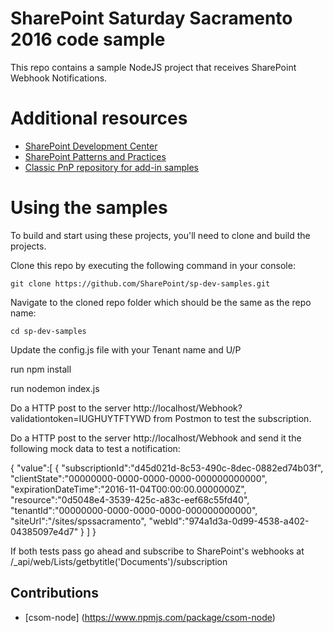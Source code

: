 # SharePoint Saturday Sacramento 2016 code sample

This repo contains a sample NodeJS project that receives SharePoint Webhook Notifications.

# Additional resources 

* [SharePoint Development Center](http://dev.office.com/sharepoint)
* [SharePoint Patterns and Practices](http://aka.ms/sppnp)
* [Classic PnP repository for add-in samples](http://github.com/OfficeDev/PnP)

# Using the samples

To build and start using these projects, you'll need to clone and build the projects. 

Clone this repo by executing the following command in your console:

```
git clone https://github.com/SharePoint/sp-dev-samples.git
```

Navigate to the cloned repo folder which should be the same as the repo name:

```
cd sp-dev-samples
```

Update the config.js file with your Tenant name and U/P

run npm install

run nodemon index.js

Do a HTTP post to the server http://localhost/Webhook?validationtoken=IUGHUYTFTYWD from Postmon to test the subscription.

Do a HTTP post to the server http://localhost/Webhook and send it the following mock data to test a notification:

{
   "value":[
      {
         "subscriptionId":"d45d021d-8c53-490c-8dec-0882ed74b03f",
         "clientState":"00000000-0000-0000-0000-000000000000",
         "expirationDateTime":"2016-11-04T00:00:00.0000000Z",
         "resource":"0d5048e4-3539-425c-a83c-eef68c55fd40",
         "tenantId":"00000000-0000-0000-0000-000000000000",
         "siteUrl":"/sites/spssacramento",
         "webId":"974a1d3a-0d99-4538-a402-04385097e4d7"
      }
   ]
}

If both tests pass go ahead and subscribe to SharePoint's webhooks at /_api/web/Lists/getbytitle('Documents')/subscription

## Contributions

* [csom-node] (https://www.npmjs.com/package/csom-node)